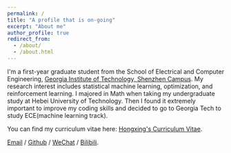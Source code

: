 ```yaml
---
permalink: /
title: "A profile that is on-going"
excerpt: "About me"
author_profile: true
redirect_from: 
  - /about/
  - /about.html
---
```


I'm a first-year graduate student from the School of Electrical and Computer Engineering, [Georgia Institute of Technology, Shenzhen Campus](https://www/gatech.edu). My research interest includes statistical machine learning, optimization, and reinforcement learning. I majored in Math when taking my undergraduate study at Hebei University of Technology. Then I found it extremely important to improve my coding skills and decided to go to Georgia Tech to study ECE(machine learning track).

You can find my curriculum vitae here: [Hongxing's Curriculum Vitae](../files/cv.pdf).

[Email](hjiang357@gatech.edu) / [Github](https://github.com/resteven) / [WeChat](../images/wechat.jpg) / [Bilibili](https://b23.tv/oiQb2i7).

